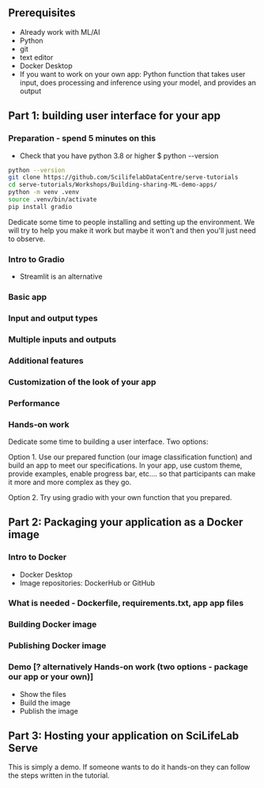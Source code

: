 ## Prerequisites

- Already work with ML/AI
- Python
- git
- text editor
- Docker Desktop 
- If you want to work on your own app: Python function that takes user input, does processing and inference using your model, and provides an output

## Part 1: building user interface for your app

### Preparation - spend 5 minutes on this

- Check that you have python 3.8 or higher $ python --version

```bash
python --version
git clone https://github.com/ScilifelabDataCentre/serve-tutorials
cd serve-tutorials/Workshops/Building-sharing-ML-demo-apps/
python -m venv .venv
source .venv/bin/activate
pip install gradio
```

Dedicate some time to people installing and setting up the environment. We will try to help you make it work but maybe it won't and then you'll just need to observe.

### Intro to Gradio

- Streamlit is an alternative

### Basic app

### Input and output types

### Multiple inputs and outputs

### Additional features

### Customization of the look of your app

### Performance

### Hands-on work

Dedicate some time to building a user interface. Two options:

Option 1. Use our prepared function (our image classification function) and build an app to meet our specifications. In your app, use custom theme, provide examples, enable progress bar, etc.... so that participants can make it more and more complex as they go.

Option 2. Try using gradio with your own function that you prepared.

## Part 2: Packaging your application as a Docker image

### Intro to Docker

- Docker Desktop
- Image repositories: DockerHub or GitHub

### What is needed - Dockerfile, requirements.txt, app app files

### Building Docker image

### Publishing Docker image

### Demo [? alternatively Hands-on work (two options - package our app or your own)]

- Show the files
- Build the image
- Publish the image

## Part 3: Hosting your application on SciLifeLab Serve

This is simply a demo. If someone wants to do it hands-on they can follow the steps written in the tutorial.